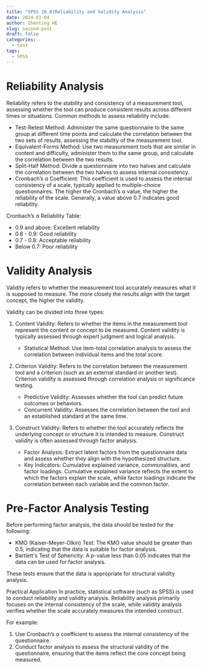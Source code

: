 ```yaml
---
title: "SPSS 16.0|Reliability and Validity Analysis"
date: 2024-01-04
author: Zhenting HE
slug: second-post
draft: false
categories:
  - test
tags:
  - SPSS
---
```

 # Reliability Analysis
Reliability refers to the stability and consistency of a measurement tool, assessing whether the tool can produce consistent results across different times or situations. Common methods to assess reliability include:

- Test-Retest Method: Administer the same questionnaire to the same group at different time points and calculate the correlation between the two sets of results, assessing the stability of the measurement tool.
- Equivalent-Forms Method: Use two measurement tools that are similar in content and difficulty, administer them to the same group, and calculate the correlation between the two results.
- Split-Half Method: Divide a questionnaire into two halves and calculate the correlation between the two halves to assess internal consistency.
- Cronbach’s α Coefficient: This coefficient is used to assess the internal consistency of a scale, typically applied to multiple-choice questionnaires. The higher the Cronbach’s α value, the higher the reliability of the scale. Generally, a value above 0.7 indicates good reliability.

Cronbach’s α Reliability Table:
- 0.9 and above: Excellent reliability
- 0.8 - 0.9: Good reliability
- 0.7 - 0.8: Acceptable reliability
- Below 0.7: Poor reliability

 # Validity Analysis
Validity refers to whether the measurement tool accurately measures what it is supposed to measure. The more closely the results align with the target concept, the higher the validity.

Validity can be divided into three types:
1. Content Validity: Refers to whether the items in the measurement tool represent the content or concept to be measured. Content validity is typically assessed through expert judgment and logical analysis.
   - Statistical Method: Use item-total correlation analysis to assess the correlation between individual items and the total score.

2. Criterion Validity: Refers to the correlation between the measurement tool and a criterion (such as an external standard or another test). Criterion validity is assessed through correlation analysis or significance testing.
   - Predictive Validity: Assesses whether the tool can predict future outcomes or behaviors.
   - Concurrent Validity: Assesses the correlation between the tool and an established standard at the same time.

3. Construct Validity: Refers to whether the tool accurately reflects the underlying concept or structure it is intended to measure. Construct validity is often assessed through factor analysis.
   - Factor Analysis: Extract latent factors from the questionnaire data and assess whether they align with the hypothesized structure.
   - Key Indicators: Cumulative explained variance, communalities, and factor loadings. Cumulative explained variance reflects the extent to which the factors explain the scale, while factor loadings indicate the correlation between each variable and the common factor.

 # Pre-Factor Analysis Testing
Before performing factor analysis, the data should be tested for the following:
- KMO (Kaiser-Meyer-Olkin) Test: The KMO value should be greater than 0.5, indicating that the data is suitable for factor analysis.
- Bartlett's Test of Sphericity: A p-value less than 0.05 indicates that the data can be used for factor analysis.

These tests ensure that the data is appropriate for structural validity analysis.

 Practical Application
In practice, statistical software (such as SPSS) is used to conduct reliability and validity analysis. Reliability analysis primarily focuses on the internal consistency of the scale, while validity analysis verifies whether the scale accurately measures the intended construct.

For example:
1. Use Cronbach’s α coefficient to assess the internal consistency of the questionnaire.
2. Conduct factor analysis to assess the structural validity of the questionnaire, ensuring that the items reflect the core concept being measured.
